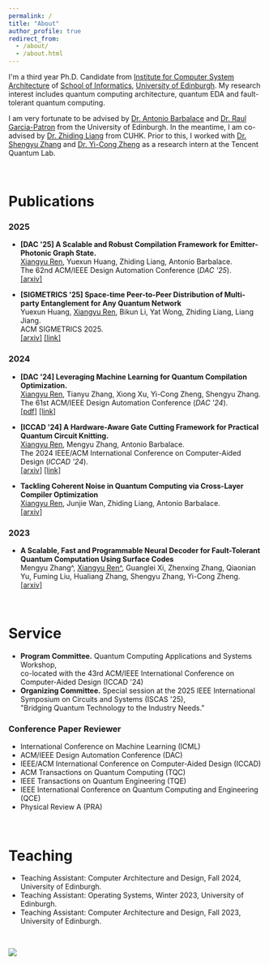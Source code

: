 ```yaml
---
permalink: /
title: "About"
author_profile: true
redirect_from: 
  - /about/
  - /about.html
---
```


I'm a third year Ph.D. Candidate from [Institute for Computer System Architecture](https://web.inf.ed.ac.uk/icsa) of [School of Informatics](https://informatics.ed.ac.uk/), [University of Edinburgh](https://www.ed.ac.uk/). My research interest includes quantum computing architecture, quantum EDA and fault-tolerant quantum computing.

I am very fortunate to be advised by [Dr. Antonio Barbalace](https://www.barbalace.it/antonio/) and [Dr. Raul Garcia-Patron](https://scholar.google.com/citations?user=EmnabekAAAAJ&hl=en) from the University of Edinburgh. In the meantime, I am co-advised by [Dr. Zhiding Liang](https://scholar.google.com/citations?user=bsLRScYAAAAJ&hl=en) from CUHK. Prior to this, I worked with [Dr. Shengyu Zhang](http://www.cse.cuhk.edu.hk/~syzhang/) and [Dr. Yi-Cong Zheng](https://scholar.google.com/citations?user=6Eo-JGEAAAAJ&hl=en) as a research intern at the Tencent Quantum Lab.

<br>

# Publications
### 2025
* __[DAC '25] A Scalable and Robust Compilation Framework for Emitter-Photonic Graph State.__ <br>
<u>Xiangyu Ren</u>, Yuexun Huang, Zhiding Liang, Antonio Barbalace. <br>
The 62nd ACM/IEEE Design Automation Conference (_DAC '25_). <br>
[[arxiv]](https://arxiv.org/pdf/2503.16346)

* __[SIGMETRICS '25] Space-time Peer-to-Peer Distribution of Multi-party Entanglement for Any Quantum Network__ <br>
Yuexun Huang, <u>Xiangyu Ren</u>, Bikun Li, Yat Wong, Zhiding Liang, Liang Jiang. <br>
ACM SIGMETRICS 2025. <br>
[[arxiv]](https://arxiv.org/abs/2412.14757) [[link]](https://dl.acm.org/doi/abs/10.1145/3727123)<br> 

### 2024
* __[DAC '24] Leveraging Machine Learning for Quantum Compilation Optimization.__ <br>
<u>Xiangyu Ren</u>, Tianyu Zhang, Xiong Xu, Yi-Cong Zheng, Shengyu Zhang. <br>
The 61st ACM/IEEE Design Automation Conference (_DAC '24_). <br>
[[pdf]](../files/DAC24_Tencent.pdf)  [[link]](https://dl.acm.org/doi/10.1145/3649329.3663510)

* __[ICCAD '24] A Hardware-Aware Gate Cutting Framework for Practical Quantum Circuit Knitting.__ <br>
<u>Xiangyu Ren</u>, Mengyu Zhang, Antonio Barbalace. <br>
The 2024 IEEE/ACM International Conference on Computer-Aided Design (_ICCAD '24_). <br>
[[arxiv]](https://arxiv.org/abs/2409.03870) [[link]](https://dl.acm.org/doi/abs/10.1145/3676536.3676719)

* __Tackling Coherent Noise in Quantum Computing via Cross-Layer Compiler Optimization__ <br>
<u>Xiangyu Ren</u>, Junjie Wan, Zhiding Liang, Antonio Barbalace. <br>
[[arxiv]](https://arxiv.org/abs/2410.09664)

### 2023
* __A Scalable, Fast and Programmable Neural Decoder for Fault-Tolerant Quantum Computation Using Surface Codes__ <br>
Mengyu Zhang^, <u>Xiangyu Ren^</u>, Guanglei Xi, Zhenxing Zhang, Qiaonian Yu, Fuming Liu, Hualiang Zhang, Shengyu Zhang, Yi-Cong Zheng. <br>
[[arxiv]](https://arxiv.org/abs/2305.15767)

<br>

# Service
* __Program Committee.__ Quantum Computing Applications and Systems Workshop, <br> co-located with the 43rd ACM/IEEE International Conference on Computer-Aided Design (ICCAD '24)
* __Organizing Committee.__ Special session at the 2025 IEEE International Symposium on Circuits and Systems (ISCAS '25), <br> "Bridging Quantum Technology to the Industry Needs."
### Conference Paper Reviewer
* International Conference on Machine Learning (ICML)
* ACM/IEEE Design Automation Conference (DAC)
* IEEE/ACM International Conference on Computer-Aided Design (ICCAD)
* ACM Transactions on Quantum Computing (TQC)
* IEEE Transactions on Quantum Engineering (TQE)
* IEEE International Conference on Quantum Computing and Engineering (QCE)
* Physical Review A (PRA)


<br>

# Teaching
* Teaching Assistant: Computer Architecture and Design, Fall 2024, University of Edinburgh.
* Teaching Assistant: Operating Systems, Winter 2023, University of Edinburgh.
* Teaching Assistant: Computer Architecture and Design, Fall 2023, University of Edinburgh.

<br>

<a href="https://clustrmaps.com/site/1c0q2"  title="Visit tracker"><img src="//www.clustrmaps.com/map_v2.png?d=vqH2RfGNW8j4ZD-hPc4qD0yrkis81b2ElvV1sxkxNBA&cl=ffffff" /></a>
